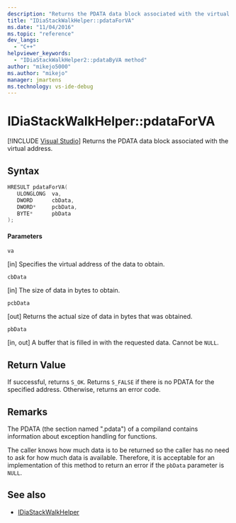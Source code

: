 ```yaml
---
description: "Returns the PDATA data block associated with the virtual address."
title: "IDiaStackWalkHelper::pdataForVA"
ms.date: "11/04/2016"
ms.topic: "reference"
dev_langs:
  - "C++"
helpviewer_keywords:
  - "IDiaStackWalkHelper2::pdataByVA method"
author: "mikejo5000"
ms.author: "mikejo"
manager: jmartens
ms.technology: vs-ide-debug
---
```

# IDiaStackWalkHelper::pdataForVA

 [!INCLUDE [Visual Studio](~/includes/applies-to-version/vs-windows-only.md)]
Returns the PDATA data block associated with the virtual address.

## Syntax

```C++
HRESULT pdataForVA( 
   ULONGLONG  va,
   DWORD      cbData,
   DWORD*     pcbData,
   BYTE*      pbData
);
```

#### Parameters
 `va`

[in] Specifies the virtual address of the data to obtain.

 `cbData`

[in] The size of data in bytes to obtain.

 `pcbData`

[out] Returns the actual size of data in bytes that was obtained.

 `pbData`

[in, out] A buffer that is filled in with the requested data. Cannot be `NULL`.

## Return Value
 If successful, returns `S_OK`. Returns `S_FALSE` if there is no PDATA for the specified address. Otherwise, returns an error code.

## Remarks
 The PDATA (the section named ".pdata") of a compiland contains information about exception handling for functions.

 The caller knows how much data is to be returned so the caller has no need to ask for how much data is available. Therefore, it is acceptable for an implementation of this method to return an error if the `pbData` parameter is `NULL`.

## See also
- [IDiaStackWalkHelper](../../debugger/debug-interface-access/idiastackwalkhelper.md)
